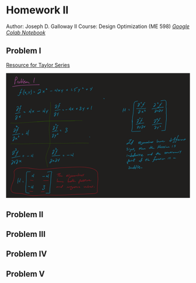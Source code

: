 # **Homework II**

Author: Joseph D. Galloway II
Course: Design Optimization (ME 598)
*[Google Colab Notebook](wwww.google.com)*



## Problem I
[Resource for Taylor Series](https://math.libretexts.org/Bookshelves/Calculus/Supplemental_Modules_(Calculus)/Multivariable_Calculus/3%3A_Topics_in_Partial_Derivatives/Taylor__Polynomials_of_Functions_of_Two_Variables)

![Part_I](Homework-II_joseph_galloway/Images/homework_I_problem_I_part_I.png)


## Problem II



## Problem III



## Problem IV



## Problem V
